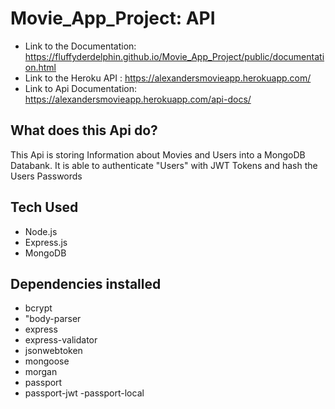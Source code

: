 # Movie_App_Project: API
 
- Link to the Documentation:  https://fluffyderdelphin.github.io/Movie_App_Project/public/documentation.html
- Link to the Heroku API : https://alexandersmovieapp.herokuapp.com/
- Link to Api Documentation: https://alexandersmovieapp.herokuapp.com/api-docs/

## What does this Api do? 
This Api is storing Information about Movies and Users into a MongoDB Databank. 
It is able to authenticate "Users" with JWT Tokens and hash the  Users Passwords


## Tech Used 
- Node.js
- Express.js
- MongoDB

## Dependencies installed 

  - bcrypt 
  - "body-parser
  - express
  - express-validator
  - jsonwebtoken
  - mongoose
  - morgan
  - passport
  - passport-jwt
   -passport-local
